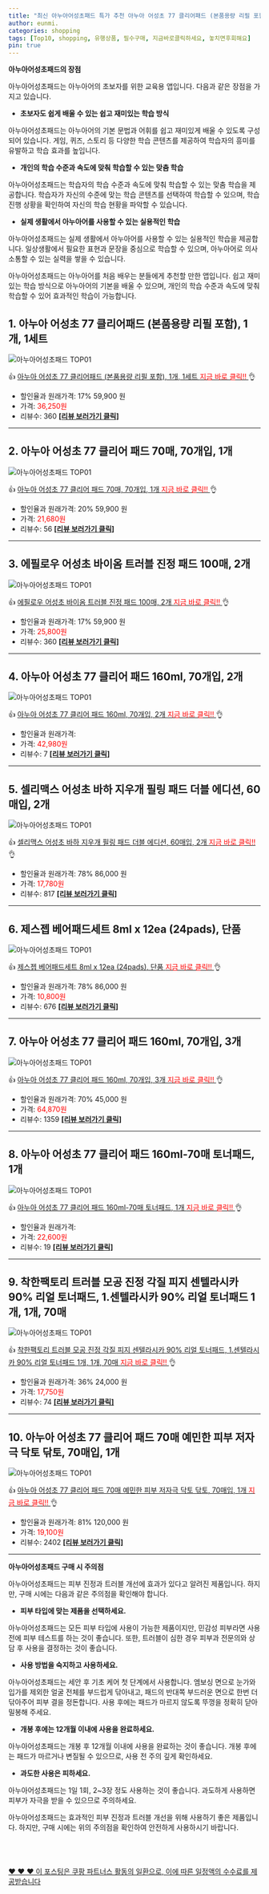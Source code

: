 ```yaml
---
title: "최신 아누아어성초패드 특가 추천 아누아 어성초 77 클리어패드 (본품용량 리필 포함), 1개, 1세트 비교 장점"
author: eunmi.
categories: shopping
tags: [Top10, shopping, 유행상품, 필수구매, 지금바로클릭하세요, 놓치면후회해요]
pin: true
---
```

**아누아어성초패드의 장점**

아누아어성초패드는 아누아어의 초보자를 위한 교육용 앱입니다. 다음과 같은 장점을 가지고 있습니다.

* **초보자도 쉽게 배울 수 있는 쉽고 재미있는 학습 방식**

아누아어성초패드는 아누아어의 기본 문법과 어휘를 쉽고 재미있게 배울 수 있도록 구성되어 있습니다. 게임, 퀴즈, 스토리 등 다양한 학습 콘텐츠를 제공하여 학습자의 흥미를 유발하고 학습 효과를 높입니다.

* **개인의 학습 수준과 속도에 맞춰 학습할 수 있는 맞춤 학습**

아누아어성초패드는 학습자의 학습 수준과 속도에 맞춰 학습할 수 있는 맞춤 학습을 제공합니다. 학습자가 자신의 수준에 맞는 학습 콘텐츠를 선택하여 학습할 수 있으며, 학습 진행 상황을 확인하여 자신의 학습 현황을 파악할 수 있습니다.

* **실제 생활에서 아누아어를 사용할 수 있는 실용적인 학습**

아누아어성초패드는 실제 생활에서 아누아어를 사용할 수 있는 실용적인 학습을 제공합니다. 일상생활에서 필요한 표현과 문장을 중심으로 학습할 수 있으며, 아누아어로 의사소통할 수 있는 실력을 쌓을 수 있습니다.

아누아어성초패드는 아누아어를 처음 배우는 분들에게 추천할 만한 앱입니다. 쉽고 재미있는 학습 방식으로 아누아어의 기본을 배울 수 있으며, 개인의 학습 수준과 속도에 맞춰 학습할 수 있어 효과적인 학습이 가능합니다.

   

## 1. 아누아 어성초 77 클리어패드 (본품용량 리필 포함), 1개, 1세트

![아누아어성초패드 TOP01](https://thumbnail6.coupangcdn.com/thumbnails/remote/230x230ex/image/vendor_inventory/403e/39db2b9245011479acaa2b3d7f4d6fbe3d4ae6a792b565ca412063143ba4.png)


👍 [아누아 어성초 77 클리어패드 (본품용량 리필 포함), 1개, 1세트 <font color=red> 지금 바로 클릭!! </font> ](https://link.coupang.com/re/AFFSDP?lptag=AF3617701&subid=GithubCoopas&pageKey=5510853553&traceid=V0-153&itemId=8400429954&vendorItemId=87542725620) 👌 


- 할인율과 원래가격: 17%  59,900   원
- 가격: <span style='color:red'>36,250원</span>
- 리뷰수: 360  [**[리뷰 보러가기 클릭]**](https://link.coupang.com/re/AFFSDP?lptag=AF3617701&subid=GithubCoopas&pageKey=5510853553&traceid=V0-153&itemId=8400429954&vendorItemId=87542725620)

---


   

## 2. 아누아 어성초 77 클리어 패드 70매, 70개입, 1개

![아누아어성초패드 TOP01](https://thumbnail10.coupangcdn.com/thumbnails/remote/230x230ex/image/vendor_inventory/ba94/2c33b63f8a98e203d792b0fafcae0ce9ad4695a32039a693a10f52444b18.jpg)


👍 [아누아 어성초 77 클리어 패드 70매, 70개입, 1개 <font color=red> 지금 바로 클릭!! </font> ](https://link.coupang.com/re/AFFSDP?lptag=AF3617701&subid=GithubCoopas&pageKey=5510853553&traceid=V0-153&itemId=15092012924&vendorItemId=87162191788) 👌 


- 할인율과 원래가격: 20%  59,900   원
- 가격: <span style='color:red'>21,680원</span>
- 리뷰수: 56  [**[리뷰 보러가기 클릭]**](https://link.coupang.com/re/AFFSDP?lptag=AF3617701&subid=GithubCoopas&pageKey=5510853553&traceid=V0-153&itemId=15092012924&vendorItemId=87162191788)

---


   

## 3. 에필로우 어성초 바이옴 트러블 진정 패드 100매, 2개

![아누아어성초패드 TOP01](https://thumbnail7.coupangcdn.com/thumbnails/remote/230x230ex/image/vendor_inventory/a96a/a5267a385ee74d75e4c683f199a048f03a45af84374d4f66e242f8aa7a42.jpg)


👍 [에필로우 어성초 바이옴 트러블 진정 패드 100매, 2개 <font color=red> 지금 바로 클릭!! </font> ](https://link.coupang.com/re/AFFSDP?lptag=AF3617701&subid=GithubCoopas&pageKey=6888127760&traceid=V0-153&itemId=17404520526&vendorItemId=86683343303) 👌 


- 할인율과 원래가격: 17%  59,900   원
- 가격: <span style='color:red'>25,800원</span>
- 리뷰수: 360  [**[리뷰 보러가기 클릭]**](https://link.coupang.com/re/AFFSDP?lptag=AF3617701&subid=GithubCoopas&pageKey=6888127760&traceid=V0-153&itemId=17404520526&vendorItemId=86683343303)

---


   

## 4. 아누아 어성초 77 클리어 패드 160ml, 70개입, 2개

![아누아어성초패드 TOP01](https://thumbnail9.coupangcdn.com/thumbnails/remote/230x230ex/image/vendor_inventory/155c/7c89aca5637b1c8b33c12461d508a545f7e6e7ffeb3a46c26105a153d990.jpg)


👍 [아누아 어성초 77 클리어 패드 160ml, 70개입, 2개 <font color=red> 지금 바로 클릭!! </font> ](https://link.coupang.com/re/AFFSDP?lptag=AF3617701&subid=GithubCoopas&pageKey=5510853553&traceid=V0-153&itemId=15972621148&vendorItemId=87356564245) 👌 


- 할인율과 원래가격: 
- 가격: <span style='color:red'>42,980원</span>
- 리뷰수: 7  [**[리뷰 보러가기 클릭]**](https://link.coupang.com/re/AFFSDP?lptag=AF3617701&subid=GithubCoopas&pageKey=5510853553&traceid=V0-153&itemId=15972621148&vendorItemId=87356564245)

---


   

## 5. 셀리맥스 어성초 바하 지우개 필링 패드 더블 에디션, 60매입, 2개

![아누아어성초패드 TOP01](https://thumbnail6.coupangcdn.com/thumbnails/remote/230x230ex/image/retail/images/427272415493848-0e8f069b-202f-4dbd-8ee0-b48e25b00a84.jpg)


👍 [셀리맥스 어성초 바하 지우개 필링 패드 더블 에디션, 60매입, 2개 <font color=red> 지금 바로 클릭!! </font> ](https://link.coupang.com/re/AFFSDP?lptag=AF3617701&subid=GithubCoopas&pageKey=7636727618&traceid=V0-153&itemId=20280346768&vendorItemId=73570490174) 👌 


- 할인율과 원래가격: 78%  86,000   원
- 가격: <span style='color:red'>17,780원</span>
- 리뷰수: 817  [**[리뷰 보러가기 클릭]**](https://link.coupang.com/re/AFFSDP?lptag=AF3617701&subid=GithubCoopas&pageKey=7636727618&traceid=V0-153&itemId=20280346768&vendorItemId=73570490174)

---


   

## 6. 제스젭 베어패드세트 8ml x 12ea (24pads), 단품

![아누아어성초패드 TOP01](https://thumbnail9.coupangcdn.com/thumbnails/remote/230x230ex/image/vendor_inventory/5d30/7382ff0427cec82ba19905aa0a4b35d64fdfa1072228436f7bbe7dbc4e4e.jpg)


👍 [제스젭 베어패드세트 8ml x 12ea (24pads), 단품 <font color=red> 지금 바로 클릭!! </font> ](https://link.coupang.com/re/AFFSDP?lptag=AF3617701&subid=GithubCoopas&pageKey=7546935321&traceid=V0-153&itemId=19851990903&vendorItemId=86953162287) 👌 


- 할인율과 원래가격: 78%  86,000   원
- 가격: <span style='color:red'>10,800원</span>
- 리뷰수: 676  [**[리뷰 보러가기 클릭]**](https://link.coupang.com/re/AFFSDP?lptag=AF3617701&subid=GithubCoopas&pageKey=7546935321&traceid=V0-153&itemId=19851990903&vendorItemId=86953162287)

---


   

## 7. 아누아 어성초 77 클리어 패드 160ml, 70개입, 3개

![아누아어성초패드 TOP01](https://thumbnail6.coupangcdn.com/thumbnails/remote/230x230ex/image/vendor_inventory/c905/1ae6e4df96aecbc40b83f024c333259db7fc0ce819563a0de6c449b4e4d2.jpg)


👍 [아누아 어성초 77 클리어 패드 160ml, 70개입, 3개 <font color=red> 지금 바로 클릭!! </font> ](https://link.coupang.com/re/AFFSDP?lptag=AF3617701&subid=GithubCoopas&pageKey=5510853553&traceid=V0-153&itemId=15363966680&vendorItemId=86179791470) 👌 


- 할인율과 원래가격: 70%  45,000   원
- 가격: <span style='color:red'>64,870원</span>
- 리뷰수: 1359  [**[리뷰 보러가기 클릭]**](https://link.coupang.com/re/AFFSDP?lptag=AF3617701&subid=GithubCoopas&pageKey=5510853553&traceid=V0-153&itemId=15363966680&vendorItemId=86179791470)

---


   

## 8. 아누아 어성초 77 클리어 패드 160ml-70매 토너패드, 1개

![아누아어성초패드 TOP01](https://thumbnail9.coupangcdn.com/thumbnails/remote/230x230ex/image/vendor_inventory/ec09/3f5c590aec5a90dd81c34c0c157b2fe02835178597b9c2563a826b19c042.jpg)


👍 [아누아 어성초 77 클리어 패드 160ml-70매 토너패드, 1개 <font color=red> 지금 바로 클릭!! </font> ](https://link.coupang.com/re/AFFSDP?lptag=AF3617701&subid=GithubCoopas&pageKey=6865631829&traceid=V0-153&itemId=16408965026&vendorItemId=87471177032) 👌 


- 할인율과 원래가격: 
- 가격: <span style='color:red'>22,600원</span>
- 리뷰수: 19  [**[리뷰 보러가기 클릭]**](https://link.coupang.com/re/AFFSDP?lptag=AF3617701&subid=GithubCoopas&pageKey=6865631829&traceid=V0-153&itemId=16408965026&vendorItemId=87471177032)

---


   

## 9. 착한팩토리 트러블 모공 진정 각질 피지 센텔라시카 90% 리얼 토너패드, 1.센텔라시카 90% 리얼 토너패드 1개, 1개, 70매

![아누아어성초패드 TOP01](https://thumbnail10.coupangcdn.com/thumbnails/remote/230x230ex/image/vendor_inventory/3130/cb8119c8a67824cd4a5b3098882b27a0fe2cb48250108dbfbee1d5b0f455.jpg)


👍 [착한팩토리 트러블 모공 진정 각질 피지 센텔라시카 90% 리얼 토너패드, 1.센텔라시카 90% 리얼 토너패드 1개, 1개, 70매 <font color=red> 지금 바로 클릭!! </font> ](https://link.coupang.com/re/AFFSDP?lptag=AF3617701&subid=GithubCoopas&pageKey=5954723019&traceid=V0-153&itemId=10655587130&vendorItemId=78464080574) 👌 


- 할인율과 원래가격: 36%  24,000   원
- 가격: <span style='color:red'>17,750원</span>
- 리뷰수: 74  [**[리뷰 보러가기 클릭]**](https://link.coupang.com/re/AFFSDP?lptag=AF3617701&subid=GithubCoopas&pageKey=5954723019&traceid=V0-153&itemId=10655587130&vendorItemId=78464080574)

---


   

## 10. 아누아 어성초 77 클리어 패드 70매 예민한 피부 저자극 닥토 닦토, 70매입, 1개

![아누아어성초패드 TOP01](https://thumbnail9.coupangcdn.com/thumbnails/remote/230x230ex/image/vendor_inventory/95b5/f8f941ad687491a5919dbbccd734cf3c904c187ee5aa757b693d7c45bf2f.jpg)


👍 [아누아 어성초 77 클리어 패드 70매 예민한 피부 저자극 닥토 닦토, 70매입, 1개 <font color=red> 지금 바로 클릭!! </font> ](https://link.coupang.com/re/AFFSDP?lptag=AF3617701&subid=GithubCoopas&pageKey=7337915664&traceid=V0-153&itemId=18853182523&vendorItemId=82037874350) 👌 


- 할인율과 원래가격: 81%  120,000   원
- 가격: <span style='color:red'>19,100원</span>
- 리뷰수: 2402  [**[리뷰 보러가기 클릭]**](https://link.coupang.com/re/AFFSDP?lptag=AF3617701&subid=GithubCoopas&pageKey=7337915664&traceid=V0-153&itemId=18853182523&vendorItemId=82037874350)

---
**아누아어성초패드 구매 시 주의점**

아누아어성초패드는 피부 진정과 트러블 개선에 효과가 있다고 알려진 제품입니다. 하지만, 구매 시에는 다음과 같은 주의점을 확인해야 합니다.

* **피부 타입에 맞는 제품을 선택하세요.**

아누아어성초패드는 모든 피부 타입에 사용이 가능한 제품이지만, 민감성 피부라면 사용 전에 피부 테스트를 하는 것이 좋습니다. 또한, 트러블이 심한 경우 피부과 전문의와 상담 후 사용을 결정하는 것이 좋습니다.

* **사용 방법을 숙지하고 사용하세요.**

아누아어성초패드는 세안 후 기초 케어 첫 단계에서 사용합니다. 엠보싱 면으로 눈가와 입가를 제외한 얼굴 전체를 부드럽게 닦아내고, 패드의 반대쪽 부드러운 면으로 한번 더 닦아주어 피부 결을 정돈합니다. 사용 후에는 패드가 마르지 않도록 뚜껑을 정확히 닫아 밀봉해 주세요.

* **개봉 후에는 12개월 이내에 사용을 완료하세요.**

아누아어성초패드는 개봉 후 12개월 이내에 사용을 완료하는 것이 좋습니다. 개봉 후에는 패드가 마르거나 변질될 수 있으므로, 사용 전 주의 깊게 확인하세요.

* **과도한 사용은 피하세요.**

아누아어성초패드는 1일 1회, 2~3장 정도 사용하는 것이 좋습니다. 과도하게 사용하면 피부가 자극을 받을 수 있으므로 주의하세요.

아누아어성초패드는 효과적인 피부 진정과 트러블 개선을 위해 사용하기 좋은 제품입니다. 하지만, 구매 시에는 위의 주의점을 확인하여 안전하게 사용하시기 바랍니다.<br><br><br><br><br> [ ❤ ❤ ❤ 이 포스팅은 쿠팡 파트너스 활동의 일환으로, 이에 따른 일정액의 수수료를 제공받습니다](https://link.coupang.com/a/bcEFyh)